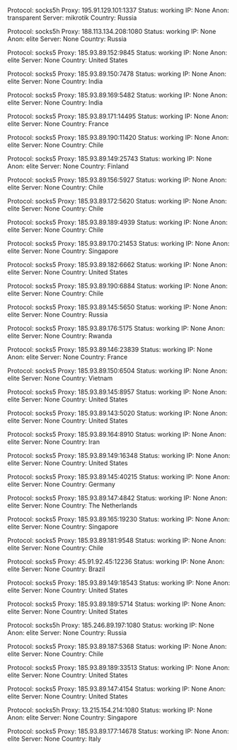 Protocol: socks5h
Proxy: 195.91.129.101:1337
Status: working
IP: None
Anon: transparent
Server: mikrotik
Country: Russia

Protocol: socks5h
Proxy: 188.113.134.208:1080
Status: working
IP: None
Anon: elite
Server: None
Country: Russia

Protocol: socks5
Proxy: 185.93.89.152:9845
Status: working
IP: None
Anon: elite
Server: None
Country: United States

Protocol: socks5
Proxy: 185.93.89.150:7478
Status: working
IP: None
Anon: elite
Server: None
Country: India

Protocol: socks5
Proxy: 185.93.89.169:5482
Status: working
IP: None
Anon: elite
Server: None
Country: India

Protocol: socks5
Proxy: 185.93.89.171:14495
Status: working
IP: None
Anon: elite
Server: None
Country: France

Protocol: socks5
Proxy: 185.93.89.190:11420
Status: working
IP: None
Anon: elite
Server: None
Country: Chile

Protocol: socks5
Proxy: 185.93.89.149:25743
Status: working
IP: None
Anon: elite
Server: None
Country: Finland

Protocol: socks5
Proxy: 185.93.89.156:5927
Status: working
IP: None
Anon: elite
Server: None
Country: Chile

Protocol: socks5
Proxy: 185.93.89.172:5620
Status: working
IP: None
Anon: elite
Server: None
Country: Chile

Protocol: socks5
Proxy: 185.93.89.189:4939
Status: working
IP: None
Anon: elite
Server: None
Country: Chile

Protocol: socks5
Proxy: 185.93.89.170:21453
Status: working
IP: None
Anon: elite
Server: None
Country: Singapore

Protocol: socks5
Proxy: 185.93.89.182:6662
Status: working
IP: None
Anon: elite
Server: None
Country: United States

Protocol: socks5
Proxy: 185.93.89.190:6884
Status: working
IP: None
Anon: elite
Server: None
Country: Chile

Protocol: socks5
Proxy: 185.93.89.145:5650
Status: working
IP: None
Anon: elite
Server: None
Country: Russia

Protocol: socks5
Proxy: 185.93.89.176:5175
Status: working
IP: None
Anon: elite
Server: None
Country: Rwanda

Protocol: socks5
Proxy: 185.93.89.146:23839
Status: working
IP: None
Anon: elite
Server: None
Country: France

Protocol: socks5
Proxy: 185.93.89.150:6504
Status: working
IP: None
Anon: elite
Server: None
Country: Vietnam

Protocol: socks5
Proxy: 185.93.89.145:8957
Status: working
IP: None
Anon: elite
Server: None
Country: United States

Protocol: socks5
Proxy: 185.93.89.143:5020
Status: working
IP: None
Anon: elite
Server: None
Country: United States

Protocol: socks5
Proxy: 185.93.89.164:8910
Status: working
IP: None
Anon: elite
Server: None
Country: Iran

Protocol: socks5
Proxy: 185.93.89.149:16348
Status: working
IP: None
Anon: elite
Server: None
Country: United States

Protocol: socks5
Proxy: 185.93.89.145:40215
Status: working
IP: None
Anon: elite
Server: None
Country: Germany

Protocol: socks5
Proxy: 185.93.89.147:4842
Status: working
IP: None
Anon: elite
Server: None
Country: The Netherlands

Protocol: socks5
Proxy: 185.93.89.165:19230
Status: working
IP: None
Anon: elite
Server: None
Country: Singapore

Protocol: socks5
Proxy: 185.93.89.181:9548
Status: working
IP: None
Anon: elite
Server: None
Country: Chile

Protocol: socks5
Proxy: 45.91.92.45:12236
Status: working
IP: None
Anon: elite
Server: None
Country: Brazil

Protocol: socks5
Proxy: 185.93.89.149:18543
Status: working
IP: None
Anon: elite
Server: None
Country: United States

Protocol: socks5
Proxy: 185.93.89.189:5714
Status: working
IP: None
Anon: elite
Server: None
Country: United States

Protocol: socks5h
Proxy: 185.246.89.197:1080
Status: working
IP: None
Anon: elite
Server: None
Country: Russia

Protocol: socks5
Proxy: 185.93.89.187:5368
Status: working
IP: None
Anon: elite
Server: None
Country: Chile

Protocol: socks5
Proxy: 185.93.89.189:33513
Status: working
IP: None
Anon: elite
Server: None
Country: United States

Protocol: socks5
Proxy: 185.93.89.147:4154
Status: working
IP: None
Anon: elite
Server: None
Country: United States

Protocol: socks5h
Proxy: 13.215.154.214:1080
Status: working
IP: None
Anon: elite
Server: None
Country: Singapore

Protocol: socks5
Proxy: 185.93.89.177:14678
Status: working
IP: None
Anon: elite
Server: None
Country: Italy

